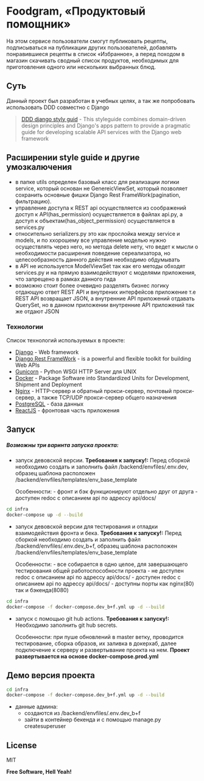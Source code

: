 # Foodgram, «Продуктовый помощник»

На этом сервисе пользователи смогут публиковать рецепты, подписываться на публикации других пользователей, добавлять понравившиеся рецепты в список «Избранное», а перед походом в магазин скачивать сводный список продуктов, необходимых для приготовления одного или нескольких выбранных блюд.

## Суть

Данный проект был разработан в учебных целях, а так же попробовать использовать DDD совместно с Django
> [DDD django styly guid](https://phalt.github.io/django-api-domains/files/#services) - This styleguide combines domain-driven design principles and Django's apps pattern to provide a pragmatic guide for developing scalable API services with the Django web framework

## Расширении style guide и другие умозкалючения

- в папке utils определен базовый класс для реализации логики service, который основан не GenereicViewSet, который позволяет
сохранить основные фишки Django Rest FrameWork(pagination, фильтрацию).
- управление доступа к REST api осуществляется из соображений доступ к API(has_permission) осуществляется в файлах api.py,
а доступ к объектам(has_object_permission) осуществляется в services.py
- относительно serializers.py это как прослойка между service и models, и по ххорошему все управление моделью нужно осуществлять
через него, но метода delete нету, что ведет к мысли о необходимости расширения поведение сереализатора, но целесообразность данного действия необходимо обдумывать
- в API не используется ModelViewSet так как его методы обходят services.py и на прямую взаимодействуют с моделями приложения,
что запрещено в рамках данного гида
- возможно стоит более очевидно разделять бизнес логику отдающую ответ REST API и внутрених интерфейсов приложение т.е REST API
возвращает JSON, а внутренние API приложений отдавать QuerySet, но в данном приложении внутренние API приложений так же отдают 
JSON

### Технологии

Список технологий используемых в проекте:

- [Django](https://www.djangoproject.com/) - Web framework
- [Django Rest FrameWork](https://www.django-rest-framework.org/) - is a powerful and flexible toolkit for building Web APIs
- [Gunicorn](https://gunicorn.org/) - Python WSGI HTTP Server для UNIX
- [Docker](https://www.docker.com/) - Package Software into Standardized Units for Development, Shipment and Deployment
- [Nginx](https://nginx.org/ru/) - HTTP-сервер и обратный прокси-сервер, почтовый прокси-сервер, а также TCP/UDP прокси-сервер общего назначения
- [PostgreSQL](https://www.postgresql.org/) - база данных
- [ReactJS](https://reactjs.org) - фронтовая часть приложения


## Запуск

##### Возможны три варинта запуска проекта:

- запуск девовской версии.
    **Требования к запуску!:**
        Перед сборкой необходимо создать и заполнить файл /backend/envfiles/.env.dev,
        образец шаблона расположен /backend/envfiles/templates/env_base_template
        
    Особенности:
        - фронт и бэк функционируют отдельно друг от друга
        - доступен redoc с описанием api по адрессу api/docs/

```sh
cd infra
docker-compose up -d --build    
```

- запуск девовской версии для тестирования и отладки взаимодействия фронта и бека.
    **Требования к запуску!:**
        Перед сборкой необходимо создать и заполнить файл /backend/envfiles/.env.dev_b+f,
        образец шаблона расположен /backend/envfiles/templates/env_base_template
        
    Особенности:
        - все собирается в одно целое, для завершающего тестирования общей работоспособности проекта
        - не доступен redoc с описанием api по адрессу api/docs/
        - доступен redoc с описанием api по адрессу api/docs/
        - доступны порты как nginx(80) так и бэкенда(8080)

```sh
cd infra
docker-compose -f docker-compose.dev_b+f.yml up -d --build    
```

- запуск с помощью git hub actions.
    **Требования к запуску!:**
        Необходимо заполнить git hub secrets.
        
    Особенности:
        при пуше обновлений в master ветку, проводится тестирование, сборка образов, их заливка в докерхаб, далее подключение к серверу и развертывание проекта на нем.
        **Проект развертывается на основе docker-compose.prod.yml**

## Демо версия проекта

```sh
cd infra
docker-compose -f docker-compose.dev_b+f.yml up -d --build    
```
- данные админа:
   - создаются из /backend/envfiles/.env.dev_b+f
   - зайти в контейнер бекенда и с помощью manage.py createsuperuser

## License

MIT

**Free Software, Hell Yeah!**
